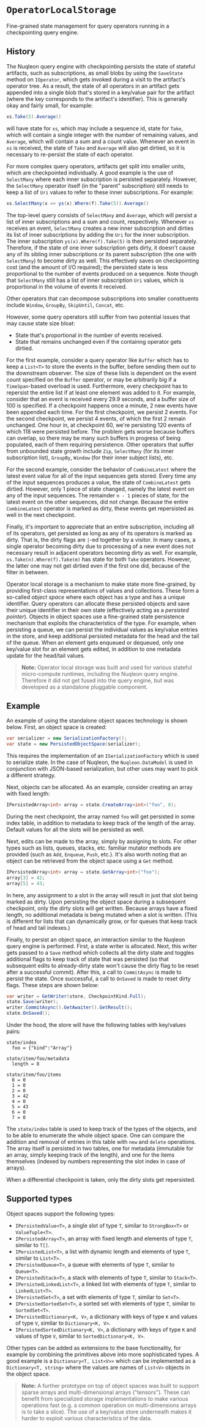 # `OperatorLocalStorage`

Fine-grained state management for query operators running in a checkpointing query engine.

## History

The Nuqleon query engine with checkpointing persists the state of stateful artifacts, such as subscriptions, as small blobs by using the `SaveState` method on `IOperator`, which gets invoked during a visit to the artifact's operator tree. As a result, the state of all operators in an artifact gets appended into a single blob that's stored in a key/value pair for the artifact (where the key corresponds to the artifact's identifier). This is generally okay and fairly small, for example:

```csharp
xs.Take(5).Average()
```

will have state for `xs`, which may include a sequence id, state for `Take`, which will contain a single integer with the number of remaining values, and `Average`, which will contain a sum and a count value. Whenever an event in `xs` is received, the state of `Take` and `Average` will also get dirtied, so it is necessary to re-persist the state of each operator.

For more complex query operators, artifacts get split into smaller units, which are checkpointed individually. A good example is the use of `SelectMany` where each inner subscription is persisted separately. However, the `SelectMany` operator itself (in the "parent" subscription) still needs to keep a list of `Uri` values to refer to these inner subscriptions. For example:

```csharp
xs.SelectMany(x => ys(x).Where(f).Take(5)).Average()
```

The top-level query consists of `SelectMany` and `Average`, which will persist a list of inner subscriptions and a sum and count, respectively. Whenever `xs` receives an event, `SelectMany` creates a new inner subscription and dirties its list of inner subscriptions by adding the `Uri` for the inner subscription. The inner subscription `ys(x).Where(f).Take(5)` is then persisted separately. Therefore, if the state of one inner subscription gets dirty, it doesn't cause any of its sibling inner subscriptions or its parent subscription (the one with `SelectMany`) to become dirty as well. This effectively saves on checkpointing cost (and the amount of I/O required); the persisted state is less proportional to the number of events produced on a sequence. Note though that `SelectMany` still has a list of inner subscription `Uri` values, which is proportional in the volume of events it received.

Other operators that can decompose subscriptions into smaller constituents include `Window`, `GroupBy`, `SkipUntil`, `Concat`, etc.

However, some query operators still suffer from two potential issues that may cause state size bloat:

* State that's proportional in the number of events received.
* State that remains unchanged even if the containng operator gets dirtied.

For the first example, consider a query operator like `Buffer` which has to keep a `List<T>` to store the events in the buffer, before sending them out to the downstream observer. The size of these lists is dependent on the event count specified on the `Buffer` operator, or may be arbitrarily big if a `TimeSpan`-based overload is used. Furthermore, every checkpoint has to repersist the entire list if at least one element was added to it. For example, consider that an event is received every 29.9 seconds, and a buffer size of 100 is specified. If a checkpoint happens once a minute, 2 new events have been appended each time. For the first checkpoint, we persist 2 events. For the second checkpoint, we persist 4 events, of which the first 2 remain unchanged. One hour in, at checkpoint 60, we're persisting 120 events of which 118 were persisted before. The problem gets worse because buffers can overlap, so there may be many such buffers in progress of being populated, each of them requiring persistence. Other operators that suffer from unbounded state growth include `Zip`, `SelectMany` (for its inner subscription list), `GroupBy`, `Window` (for their inner subject lists), etc.

For the second example, consider the behavior of `CombineLatest` where the latest event value for all of the input sequences gets stored. Every time any of the input sequences produces a value, the state of `CombineLatest` gets dirtied. However, only 1 piece of state changed, namely the latest event on any of the input sequences. The remainder `n - 1` pieces of state, for the latest event on the other sequences, did not change. Because the entire `CombineLatest` operator is marked as dirty, these events get repersisted as well in the next checkpoint.

Finally, it's important to appreciate that an entire subscription, including all of its operators, get persisted as long as any of its operators is marked as dirty. That is, the dirty flags are `|`-ed together by a visitor. In many cases, a single operator becoming dirty due to processing of a new event does not necessary result in adjacent operators becoming dirty as well. For example, `xs.Take(n).Where(f).Take(m)` has state for both `Take` operators. However, the latter one may not get dirtied even if the first one did, because of the filter in between.

Operator local storage is a mechanism to make state more fine-grained, by providing first-class representations of values and collections. These form a so-called *object space* where each object has a type and has a unique identifier. Query operators can allocate these persisted objects and save their unique identifier in their own state (effectively acting as a *persisted pointer*). Objects in object spaces use a fine-grained state persistence mechanism that exploits the characteristics of the type. For example, when persisting a queue, we can persist the individual values as key/value entries in the store, and keep additional persisted metadata for the head and the tail of the queue. When an element gets enqueued or dequeued, only one key/value slot for an element gets edited, in addition to one metadata update for the head/tail values.

> **Note:** Operator local storage was built and used for various stateful micro-compute runtimes, including the Nuqleon query engine. Therefore it did not get fused into the query engine, but was developed as a standalone pluggable component.

## Example

An example of using the standalone object spaces technology is shown below. First, an object space is created:

```csharp
var serializer = new SerializationFactory();
var state = new PersistedObjectSpace(serializer);
```

This requires the implementation of an `ISerializationFactory` which is used to serialize state. In the case of Nuqleon, the `Nuqleon.DataModel` is used in conjunction with JSON-based serialization, but other uses may want to pick a different strategy.

Next, objects can be allocated. As an example, consider creating an array with fixed length:

```csharp
IPersistedArray<int> array = state.CreateArray<int>("foo", 8);
```

During the next checkpoint, the array named `foo` will get persisted in some index table, in addition to metadata to keep track of the length of the array. Default values for all the slots will be persisted as well.

Next, edits can be made to the array, simply by assigning to slots. For other types such as lists, queues, stacks, etc. familiar mutator methods are provided (such as `Add`, `Enqueue`, `Push`, etc.). It's also worth noting that an object can be retrieved from the object space using a `Get` method.

```csharp
IPersistedArray<int> array = state.GetArray<int>("foo");
array[3] = 42;
array[5] = 43;
```

In here, any assignment to a slot in the array will result in just that slot being marked as dirty. Upon persisting the object space during a subsequent checkpoint, only the dirty slots will get written. Because arrays have a fixed length, no additional metadata is being mutated when a slot is written. (This is different for lists that can dynamically grow, or for queues that keep track of head and tail indexes.)

Finally, to persist an object space, an interaction similar to the Nuqleon query engine is performed. First, a state writer is allocated. Next, this writer gets passed to a `Save` method which collects all the dirty state and toggles additional flags to keep track of state that was persisted (so that subsequent edits to already-dirty state won't cause the dirty flag to be reset after a successful commit). After this, a call to `CommitAsync` is made to persist the state. Once successful, a call to `OnSaved` is made to reset dirty flags. These steps are shown below:

```csharp
var writer = GetWriter(store, CheckpointKind.Full);
state.Save(writer);
writer.CommitAsync().GetAwaiter().GetResult();
state.OnSaved();
```

Under the hood, the store will have the following tables with key/values pairs:

```
state/index
  foo = {"kind":"Array"}
  
state/item/foo/metadata
  length = 8

state/item/foo/items
  0 = 0
  1 = 0
  2 = 0
  3 = 42
  4 = 0
  5 = 43
  6 = 0
  7 = 0
```

The `state/index` table is used to keep track of the types of the objects, and to be able to enumerate the whole object space. One can compare the addition and removal of entries in this table with `new` and `delete` operations. The array itself is persisted in two tables, one for metadata (immutable for an array, simply keeping track of the length), and one for the items themselves (indexed by numbers representing the slot index in case of arrays).

When a differential checkpoint is taken, only the dirty slots get repersisted.

## Supported types

Object spaces support the following types:

* `IPersistedValue<T>`, a single slot of type `T`, similar to `StrongBox<T>` or `ValueTuple<T>`.
* `IPersistedArray<T>`, an array with fixed length and elements of type `T`, similar to `T[]`.
* `IPersistedList<T>`, a list with dynamic length and elements of type `T`, similar to `List<T>`.
* `IPersistedQueue<T>`, a queue with elements of type `T`, similar to `Queue<T>`.
* `IPersistedStack<T>`, a stack with elements of type `T`, similar to `Stack<T>`.
* `IPersistedLinkedList<T>`, a linked list with elements of type `T`, similar to `LinkedList<T>`.
* `IPersistedSet<T>`, a set with elements of type `T`, similar to `Set<T>`.
* `IPersistedSortedSet<T>`, a sorted set with elements of type `T`, similar to `SortedSet<T>`.
* `IPersistedDictionary<K, V>`, a dictionary with keys of type `K` and values of type `V`, similar to `Dictionary<K, V>`.
* `IPersistedSortedDictionary<K, V>`, a dictionary with keys of type `K` and values of type `V`, similar to `SortedDictionary<K, V>`.

Other types can be added as extensions to the base functionality, for example by combining the primitives above into more sophisticated types. A good example is a `Dictionary<T, List<V>>` which can be implemented as a `Dictionary<T, string>` where the values are names of `List<V>` objects in the object space.

> **Note:** A further prototype on top of object spaces was built to support sparse arrays and multi-dimensional arrays ("tensors"). These can benefit from specialized storage implementations to make various operations fast (e.g. a common operation on multi-dimensions arrays is to take a slice). The use of a key/value store underneath makes it harder to exploit various characteristics of the data.
